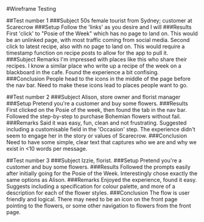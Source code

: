 #Wireframe Testing

##Test number 1
###Subject
50s female tourist from Sydney; customer at Scarecrow
###Setup
Follow the 'links' as you desire and I will
###Results
First 'click' to "Posie of the Week" which has no page to land on. This would be an unlinked page, with most traffic coming from social media.
Second click to latest recipe, also with no page to land on. This would require a timestamp function on recipe posts to allow for the app to pull it.
###Subject Remarks
I'm impressed with places like this who share their recipes.
I know a similar place who write up a recipe of the week on a blackboard in the cafe.
Found the experience a bit confising.
###Conclusion
People head to the icons in the middle of the page before the nav bar.
Need to make these icons lead to places people want to go.

##Test number 2
###Subject
Alison, store owner and florist manager
###Setup
Pretend you're a customer and buy some flowers.
###Results
First clicked on the Posie of the week, then found the tab in the nav bar.
Followed the step-by-step to purchase Bohemian flowers without fail.
###Remarks
Said it was easy, fun, clean and not frustrating.
Suggested including a customisable field in the 'Occasion' step.
The experience didn't seem to engage her in the story or values of Scarecrow.
###Conclusion
Need to have some simple, clear text that captures who we are and why we exist in <10 words per message.

##Test number 3
###Subject
Izzie, florist.
###Setup
Pretend you're a customer and buy some flowers.
###Results
Followed the prompts easily after initially going for the Posie of the Week.
Interestingly chose exactly the same options as Alison.
###Remarks
Enjoyed the experience, found it easy.
Suggests including a specification for colour palette, and more of a description for each of the flower styles.
###Conclusion
The flow is user friendly and logical. There may need to be an icon on the front page pointing to the flowers, or some other navigation to flowers from the front page. 
